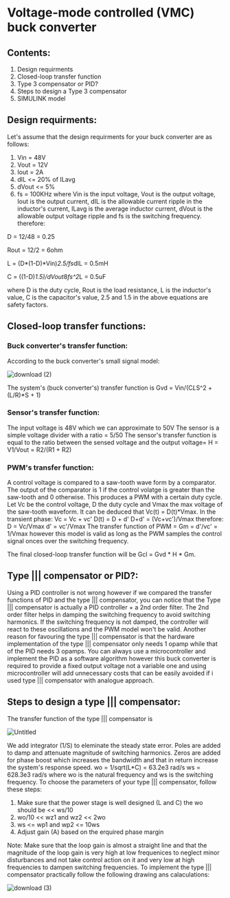 # Voltage-mode controlled (VMC) buck converter
## Contents:
1. Design requirments
2. Closed-loop transfer function
3. Type 3 compensator or PID?
4. Steps to design a Type 3 compensator
5. SIMULINK model
## Design requirments:
Let's assume that the design requirments for your buck converter are as follows:
1. Vin = 48V
2. Vout = 12V
3. Iout = 2A
4. dIL <= 20% of ILavg
5. dVout <= 5%
6. fs = 100KHz
where Vin is the input voltage, Vout is the output voltage, Iout is the output current, dIL is the allowable current ripple in the inductor's current, ILavg is the average inductor current, dVout is the allowable output voltage ripple and fs is the switching frequency.
therefore:

 D = 12/48 = 0.25

Rout = 12/2 = 6ohm

L = (D*(1-D)*Vin)*2.5/fs*dIL = 0.5mH

C = ((1-D)*1.5)/dVout*8*fs^2*L = 0.5uF

where D is the duty cycle, Rout is the load resistance, L is the inductor's value, C is the capacitor's value, 2.5 and 1.5 in the above equations are safety factors.
## Closed-loop transfer functions:
### Buck converter's transfer function:
According to the buck converter's small signal model:

![download (2)](https://github.com/omarabdallah23/Voltage-mode-controlled-buck-converter-using-type-compensator/assets/143711494/1a1df8b9-20c8-45bf-9186-f988aa879a89)

The system's (buck converter's) transfer function is Gvd = Vin/(C*L*S^2 + (L/R)*S + 1)
### Sensor's transfer function:
The input voltage is 48V which we can approximate to 50V
The sensor is a simple voltage divider with a ratio = 5/50
The sensor's transfer function is equal to the ratio between the sensed voltage and the output voltage= H = V1/Vout = R2/(R1 + R2)
### PWM's transfer function:
A control voltage is compared to a saw-tooth wave form by a comparator. The output of the comparator is 1 if the control volatge is greater than the saw-tooth and 0 otherwise. This produces a PWM with a certain duty cycle. Let Vc be the control voltage, D the duty cycle and Vmax the max voltage of the saw-tooth waveform. It can be deduced that Vc(t) = D(t)*Vmax.
In the transient phase:
Vc = Vc + vc'
D(t) = D + d'
D+d' = (Vc+vc')/Vmax
therefore:
D = Vc/Vmax
d' = vc'/Vmax
The transfer function of PWM = Gm = d'/vc' = 1/Vmax however this model is valid as long as the PWM samples the control signal onces over the switching frequency.

The final closed-loop transfer function will be Gcl = Gvd * H * Gm.
## Type ||| compensator or PID?:
Using a PID controller is not wrong however if we compared the transfer functions of PID and the type ||| compensator, you can notice that the Type ||| compensator is actually a PID controller + a 2nd order filter. The 2nd order filter helps in damping the switching frequency to avoid switching harmonics. If the switching frequency is not damped, the controller will react to these oscillations and the PWM model won't be valid. Another reason for favouring the type ||| compensator is that the hardware implementation of the type ||| compensator only needs 1 opamp while that of the PID needs 3 opamps. You can always use a microcontroller and implement the PID as a software algorithm however this buck converter is required to provide a fixed output voltage not a variable one and using microcontroller will add unnecessary costs that can be easily avoided if i used type ||| compensator with analogue approach.
## Steps to design a type ||| compensator:
The transfer function of the type ||| compensator is

![Untitled](https://github.com/omarabdallah23/Voltage-mode-controlled-buck-converter-using-type-compensator/assets/143711494/e498ecea-e38d-46e2-8f40-acc268bf9ec6)

We add integrator (1/S) to eleminate the steady state error. Poles are added to damp and attenuate magnitude of switching harmonics. Zeros are added for phase boost which increases the bandwidth and that in return increase the system's response speed.
wo = 1/sqrt(L*C) = 63.2e3 rad/s
ws = 628.3e3 rad/s
where wo is the natural frequency and ws is the switching frequency.
To choose the parameters of your type ||| compensator, follow these steps:
1. Make sure that the power stage is well designed (L and C) the wo should be << ws/10
2. wo/10 << wz1 and wz2 << 2wo
3. ws <= wp1 and wp2 <= 10ws
4. Adjust gain (A) based on the erquired phase margin

Note: Make sure that the loop gain is almost a straight line and that the magnitude of the loop gain is very high  at low frequenices to neglect minor disturbances and not take control action on it and very low at high frequencies to dampen switching frequencies.
To implement the type ||| compensator practically follow the following drawing ans calaculations:

![download (3)](https://github.com/omarabdallah23/Voltage-mode-controlled-buck-converter-using-type-compensator/assets/143711494/e8ba815f-ede6-44b5-ae06-5340c47b1935)

